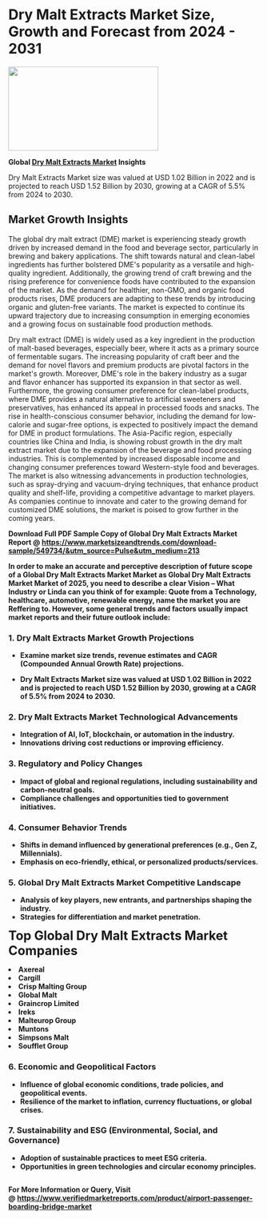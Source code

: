 <H1>Dry Malt Extracts Market Size, Growth and Forecast from 2024 - 2031</H1><img class="aligncenter size-medium wp-image-584254" src="https://thirdeyenews.in/wp-content/uploads/2024/09/Global-Market-Research-300x168.jpeg" alt="" width="300" height="168" /><p><strong>Global&nbsp;<a href="https://www.marketsizeandtrends.com/download-sample/549734/&amp;utm_source=Pulse&amp;utm_medium=213">Dry Malt Extracts Market</a> Insights</strong></p><p>Dry Malt Extracts Market size was valued at USD 1.02 Billion in 2022 and is projected to reach USD 1.52 Billion by 2030, growing at a CAGR of 5.5% from 2024 to 2030.</p><p><h2>Market Growth Insights</h2> <p>The global dry malt extract (DME) market is experiencing steady growth driven by increased demand in the food and beverage sector, particularly in brewing and bakery applications. The shift towards natural and clean-label ingredients has further bolstered DME's popularity as a versatile and high-quality ingredient. Additionally, the growing trend of craft brewing and the rising preference for convenience foods have contributed to the expansion of the market. As the demand for healthier, non-GMO, and organic food products rises, DME producers are adapting to these trends by introducing organic and gluten-free variants. The market is expected to continue its upward trajectory due to increasing consumption in emerging economies and a growing focus on sustainable food production methods.</p> <p><strong></strong></p> <p>Dry malt extract (DME) is widely used as a key ingredient in the production of malt-based beverages, especially beer, where it acts as a primary source of fermentable sugars. The increasing popularity of craft beer and the demand for novel flavors and premium products are pivotal factors in the market's growth. Moreover, DME's role in the bakery industry as a sugar and flavor enhancer has supported its expansion in that sector as well. Furthermore, the growing consumer preference for clean-label products, where DME provides a natural alternative to artificial sweeteners and preservatives, has enhanced its appeal in processed foods and snacks. The rise in health-conscious consumer behavior, including the demand for low-calorie and sugar-free options, is expected to positively impact the demand for DME in product formulations. The Asia-Pacific region, especially countries like China and India, is showing robust growth in the dry malt extract market due to the expansion of the beverage and food processing industries. This is complemented by increased disposable income and changing consumer preferences toward Western-style food and beverages. The market is also witnessing advancements in production technologies, such as spray-drying and vacuum-drying techniques, that enhance product quality and shelf-life, providing a competitive advantage to market players. As companies continue to innovate and cater to the growing demand for customized DME solutions, the market is poised to grow further in the coming years.</p> <p><strong></p><p><span class=""><strong>Download Full PDF Sample Copy of Global Dry Malt Extracts Market Report</strong> @ <a href="https://www.marketsizeandtrends.com/download-sample/549734/&amp;utm_source=Pulse&amp;utm_medium=213" target="_blank">https://www.marketsizeandtrends.com/download-sample/549734/&amp;utm_source=Pulse&amp;utm_medium=213</a></span></p><p>In order to make an accurate and perceptive description of future scope of a Global&nbsp;Dry Malt Extracts Market Market as Global&nbsp;Dry Malt Extracts Market Market of 2025, you need to describe a clear Vision &ndash; What Industry or Linda can you think of for example: Quote from a Technology, healthcare, automotive, renewable energy, name the market you are Reffering to. However, some general trends and factors usually impact market reports and their future outlook include:</p><h3>1.&nbsp;<strong>Dry Malt Extracts Market Growth Projections</strong></h3><ul><li>Examine market size trends, revenue estimates and CAGR (Compounded Annual Growth Rate) projections.</li><li><p>Dry Malt Extracts Market size was valued at USD 1.02 Billion in 2022 and is projected to reach USD 1.52 Billion by 2030, growing at a CAGR of 5.5% from 2024 to 2030.</p></li></ul><h3>2.&nbsp;<strong>Dry Malt Extracts Market Technological Advancements</strong></h3><ul><li>Integration of AI, IoT, blockchain, or automation in the industry.</li><li>Innovations driving cost reductions or improving efficiency.</li></ul><h3>3.&nbsp;<strong>Regulatory and Policy Changes</strong></h3><ul><li>Impact of global and regional regulations, including sustainability and carbon-neutral goals.</li><li>Compliance challenges and opportunities tied to government initiatives.</li></ul><h3>4.&nbsp;<strong>Consumer Behavior Trends</strong></h3><ul><li>Shifts in demand influenced by generational preferences (e.g., Gen Z, Millennials).</li><li>Emphasis on eco-friendly, ethical, or personalized products/services.</li></ul><h3>5.&nbsp;<strong>Global Dry Malt Extracts Market Competitive Landscape</strong></h3><ul><li>Analysis of key players, new entrants, and partnerships shaping the industry.</li><li>Strategies for differentiation and market penetration.</li></ul><p data-pm-slice="1 1 []"><span style="color: inherit; font-family: inherit; font-size: 25px;">Top Global Dry Malt Extracts Market Companies</span></p><div class="" data-test-id=""><p><li>Axereal</li><li> Cargill</li><li> Crisp Malting Group</li><li> Global Malt</li><li> Graincrop Limited</li><li> Ireks</li><li> Malteurop Group</li><li> Muntons</li><li> Simpsons Malt</li><li> Soufflet Group</li></p></div><h3>6.&nbsp;<strong>Economic and Geopolitical Factors</strong></h3><ul><li>Influence of global economic conditions, trade policies, and geopolitical events.</li><li>Resilience of the market to inflation, currency fluctuations, or global crises.</li></ul><h3>7.&nbsp;<strong>Sustainability and ESG (Environmental, Social, and Governance)</strong></h3><ul><li>Adoption of sustainable practices to meet ESG criteria.</li><li>Opportunities in green technologies and circular economy principles.</li></ul><h2><strong style="font-size: 14px;">For More Information or Query, Visit @&nbsp;</strong><a style="background-color: #ffffff; font-size: 14px;" href="https://www.marketsizeandtrends.com/report/dry-malt-extracts-market/" target="_blank">https://www.verifiedmarketreports.com/product/airport-passenger-boarding-bridge-market</a></h2>
